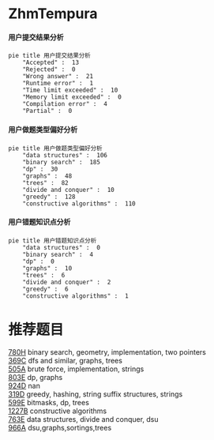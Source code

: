 # ZhmTempura

<!-- tabs:start -->



#### **用户提交结果分析**

```mermaid
pie title 用户提交结果分析
    "Accepted" :  13
    "Rejected" :  0
    "Wrong answer" :  21
    "Runtime error" :  1
    "Time limit exceeded" :  10
    "Memory limit exceeded" :  0
    "Compilation error" :  4
    "Partial" :  0
```

#### **用户做题类型偏好分析**

```mermaid
pie title 用户做题类型偏好分析
    "data structures" :  106
    "binary search" :  185
    "dp" :  30
    "graphs" :  48
    "trees" :  82
    "divide and conquer" :  10
    "greedy" :  128
    "constructive algorithms" :  110
```
#### **用户错题知识点分析**

```mermaid
pie title 用户错题知识点分析
    "data structures" :  0
    "binary search" :  4
    "dp" :  0
    "graphs" :  10
    "trees" :  6
    "divide and conquer" :  2
    "greedy" :  6
    "constructive algorithms" :  1
```



<!-- tabs:end -->
# 推荐题目
[780H](https://codeforces.com/contest/780/problem/H)		binary search,
                        geometry,
                        implementation,
                        two pointers		  
[369C](https://codeforces.com/contest/369/problem/C)		dfs and similar,
                        graphs,
                        trees		  
[505A](https://codeforces.com/contest/505/problem/A)		brute force,
                        implementation,
                        strings		  
[803E](https://codeforces.com/contest/803/problem/E)		dp,
                        graphs		  
[924D](https://codeforces.com/contest/924/problem/D)		nan		  
[319D](https://codeforces.com/contest/319/problem/D)		greedy,
                        hashing,
                        string suffix structures,
                        strings		  
[599E](https://codeforces.com/contest/599/problem/E)		bitmasks,
                        dp,
                        trees		  
[1227B](https://codeforces.com/contest/1227/problem/B)		constructive algorithms		  
[763E](https://codeforces.com/contest/763/problem/E)		data structures,
                        divide and conquer,
                        dsu		  
[966A](https://codeforces.com/contest/966/problem/A)		dsu,graphs,sortings,trees		  
